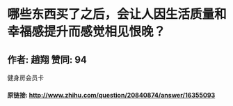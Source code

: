 # 哪些东西买了之后，会让人因生活质量和幸福感提升而感觉相见恨晚？
## 作者: 趙翔  赞同: 94
健身房会员卡

#### 原链接: http://www.zhihu.com/question/20840874/answer/16355093